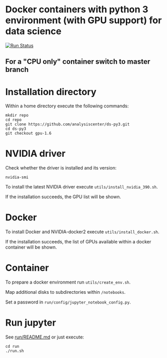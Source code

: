 # Docker containers with python 3 environment (with GPU support) for data science

[![Run Status](https://api.shippable.com/projects/58ac7334500f1b1000f99e94/badge?branch=gpu)](https://app.shippable.com/projects/58ac7334500f1b1000f99e94)

## For a "CPU only" container switch to **master** branch


# Installation directory
Within a home directory execute the following commands:
```
mkdir repo
cd repo
git clone https://github.com/analysiscenter/ds-py3.git
cd ds-py3
git checkout gpu-1.6
```

# NVIDIA driver
Check whether the driver is installed and its version:
```
nvidia-smi
```

To install the latest NVIDIA driver execute `utils/install_nvidia_390.sh`.

If the installation succeeds, the GPU list will be shown.

# Docker
To install Docker and NVIDIA-docker2 execute `utils/install_docker.sh`.

If the installation succeeds, the list of GPUs available within a docker container will be shown.


# Container
To prepare a docker environment run `utils/create_env.sh`.

Map additional disks to subdirectories within `/notebooks`.

Set a password in `run/config/jupyter_notebook_config.py`.


# Run jupyter
See [run/README.md](run/README.md) or just execute:
```
cd run
./run.sh
```
